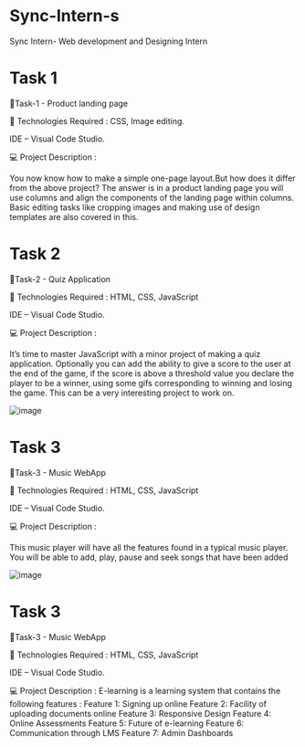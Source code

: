 # Sync-Intern-s

Sync Intern- Web development and Designing Intern

#  Task 1

🔰Task-1 - Product landing page

🚀 Technologies Required :
CSS, Image editing.

IDE – Visual Code Studio. 

💻 Project Description :

You now know how to make a simple one-page layout.But how does it differ from the above project? The answer is in a product landing page you will use columns and align the components of the landing page within columns. Basic editing tasks like cropping images and making use of design templates are also covered in this.




#  Task 2

🔰Task-2 - Quiz Application

🚀 Technologies Required :
 HTML, CSS, JavaScript

IDE – Visual Code Studio. 

💻 Project Description :

It’s time to master JavaScript with a minor project of making a quiz application. 
Optionally you can add the ability to give a score to the user at the end of the game, if the score is above a threshold value you declare the player to be a winner, using some gifs corresponding to winning and losing the game. This can be a very interesting project to work on.

![image](https://user-images.githubusercontent.com/95160600/232265786-3b41fa25-dc62-49de-8c91-7cb847bfd8d4.png)


#  Task 3

🔰Task-3 - Music WebApp

🚀 Technologies Required :
 HTML, CSS, JavaScript

IDE – Visual Code Studio. 

💻 Project Description :

This music player will have all the features found in a typical music player. You will be able to add, play, pause and seek songs that have been added

![image](https://user-images.githubusercontent.com/95160600/233625119-41d8d16d-3201-4659-b86a-3dbeba9aa4bd.png)


#  Task 3

🔰Task-3 - Music WebApp

🚀 Technologies Required :
 HTML, CSS, JavaScript

IDE – Visual Code Studio. 

💻 Project Description :
E-learning is a learning system that contains the following features : 
Feature 1: Signing up online 
Feature 2: Facility of uploading documents online 
Feature 3: Responsive Design 
Feature 4: Online Assessments 
Feature 5: Future of e-learning 
Feature 6: Communication through LMS 
Feature 7: Admin Dashboards



